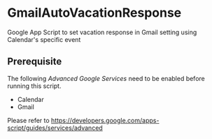 # GmailAutoVacationResponse
Google App Script to set vacation response in Gmail setting using Calendar's specific event

## Prerequisite
The following *Advanced Google Services* need to be enabled before running this script.
- Calendar
- Gmail

Please refer to https://developers.google.com/apps-script/guides/services/advanced

